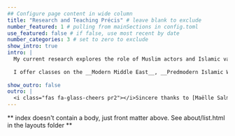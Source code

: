 ```yaml
---
## Configure page content in wide column
title: "Research and Teaching Précis" # leave blank to exclude
number_featured: 1 # pulling from mainSections in config.toml
use_featured: false # if false, use most recent by date
number_categories: 3 # set to zero to exclude
show_intro: true
intro: |
  My current research explores the role of Muslim actors and Islamic value-systems in the creation of our modern world. My current book project *The Islamic Roots of Modern Diplomacy: Objectivity, Justice, and Friendship* examines the lives and writings of Moroccan and Ottoman ambassadors who traveled throughout the 18th century Mediterranean. I explore their travelogues, correspondence, diplomatic manuals, and biographical dictionaries to better understand how they thought about and practiced diplomacy.
  
  I offer classes on the __Modern Middle East__, __Predmodern Islamic World__, and the __Mediterranean__. In my teaching I combine discussion on primary source materials, project-based activities, and authentic assessments to foster a community-oriented learning space where students are encouraged to think about how our study of the past informs our present.
  
show_outro: false
outro: |
  <i class="fas fa-glass-cheers pr2"></i>Sincere thanks to [Maëlle Salmon](https://masalmon.eu/) for her help naming this Hugo theme!
---
```


** index doesn't contain a body, just front matter above.
See about/list.html in the layouts folder **